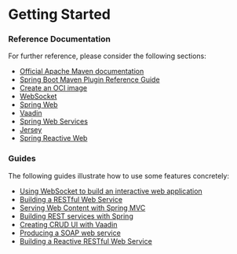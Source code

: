 # Getting Started

### Reference Documentation
For further reference, please consider the following sections:

* [Official Apache Maven documentation](https://maven.apache.org/guides/index.html)
* [Spring Boot Maven Plugin Reference Guide](https://docs.spring.io/spring-boot/docs/2.6.5/maven-plugin/reference/html/)
* [Create an OCI image](https://docs.spring.io/spring-boot/docs/2.6.5/maven-plugin/reference/html/#build-image)
* [WebSocket](https://docs.spring.io/spring-boot/docs/2.6.5/reference/htmlsingle/#boot-features-websockets)
* [Spring Web](https://docs.spring.io/spring-boot/docs/2.6.5/reference/htmlsingle/#boot-features-developing-web-applications)
* [Vaadin](https://vaadin.com/spring)
* [Spring Web Services](https://docs.spring.io/spring-boot/docs/2.6.5/reference/htmlsingle/#boot-features-webservices)
* [Jersey](https://docs.spring.io/spring-boot/docs/2.6.5/reference/htmlsingle/#boot-features-jersey)
* [Spring Reactive Web](https://docs.spring.io/spring-boot/docs/2.6.5/reference/htmlsingle/#web.reactive)

### Guides
The following guides illustrate how to use some features concretely:

* [Using WebSocket to build an interactive web application](https://spring.io/guides/gs/messaging-stomp-websocket/)
* [Building a RESTful Web Service](https://spring.io/guides/gs/rest-service/)
* [Serving Web Content with Spring MVC](https://spring.io/guides/gs/serving-web-content/)
* [Building REST services with Spring](https://spring.io/guides/tutorials/bookmarks/)
* [Creating CRUD UI with Vaadin](https://spring.io/guides/gs/crud-with-vaadin/)
* [Producing a SOAP web service](https://spring.io/guides/gs/producing-web-service/)
* [Building a Reactive RESTful Web Service](https://spring.io/guides/gs/reactive-rest-service/)


